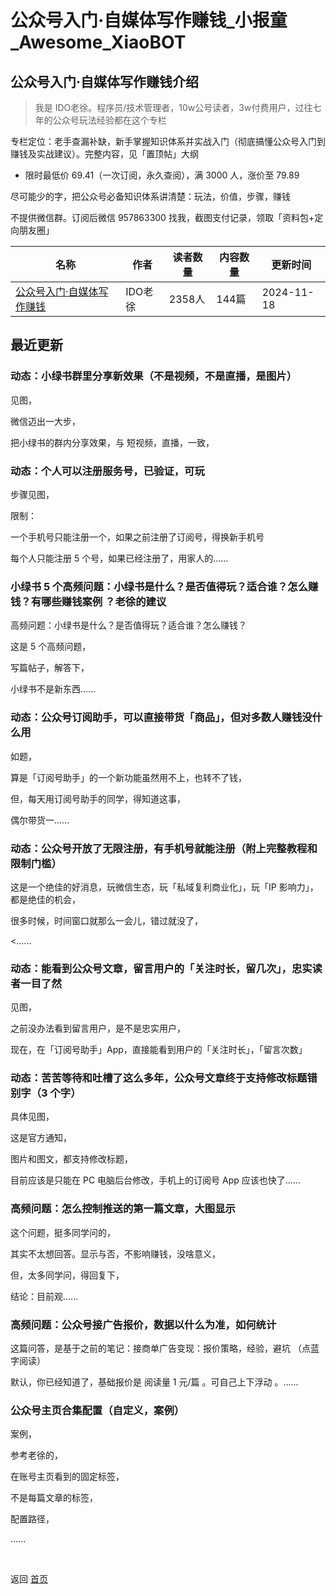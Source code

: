# 公众号入门·自媒体写作赚钱_小报童_Awesome_XiaoBOT

## 公众号入门·自媒体写作赚钱介绍
> 我是 IDO老徐。程序员/技术管理者，10w公号读者，3w付费用户，过往七年的公众号玩法经验都在这个专栏    
    
专栏定位：老手查漏补缺，新手掌握知识体系并实战入门（彻底搞懂公众号入门到赚钱及实战建议）。完整内容，见「置顶帖」大纲    
    
* 限时最低价 69.41（一次订阅，永久查阅），满 3000 人，涨价至 79.89    
    
尽可能少的字，把公众号必备知识体系讲清楚：玩法，价值，步骤，赚钱    
    
不提供微信群。订阅后微信 957863300 找我，截图支付记录，领取「资料包+定向朋友圈」  
  


|名称|作者|读者数量|内容数量|更新时间|
|---|---|---|---|---|
|[公众号入门·自媒体写作赚钱](https://xiaobot.net/p/idoxu?refer=0b133df9-27dc-423b-8101-639049001c13)|IDO老徐|2358人|144篇|2024-11-18|

## 最近更新
### 动态：小绿书群里分享新效果（不是视频，不是直播，是图片）

见图，

微信迈出一大步，

把小绿书的群内分享效果，与 短视频，直播，一致，

### 动态：个人可以注册服务号，已验证，可玩

步骤见图，

限制：

一个手机号只能注册一个，如果之前注册了订阅号，得换新手机号

每个人只能注册 5 个号，如果已经注册了，用家人的......

### 小绿书 5 个高频问题：小绿书是什么？是否值得玩？适合谁？怎么赚钱？有哪些赚钱案例 ？老徐的建议

高频问题：小绿书是什么？是否值得玩？适合谁？怎么赚钱？

这是 5 个高频问题，

写篇帖子，解答下，

小绿书不是新东西......

### 动态：公众号订阅助手，可以直接带货「商品」，但对多数人赚钱没什么用

如题，

算是「订阅号助手」的一个新功能虽然用不上，也转不了钱，

但，每天用订阅号助手的同学，得知道这事，

偶尔带货一......

### 动态：公众号开放了无限注册，有手机号就能注册（附上完整教程和限制门槛）

这是一个绝佳的好消息，玩微信生态，玩「私域复利商业化」，玩「IP 影响力」，都是绝佳的机会，

很多时候，时间窗口就那么一会儿，错过就没了，

<......

### 动态：能看到公众号文章，留言用户的「关注时长，留几次」，忠实读者一目了然

见图，

之前没办法看到留言用户，是不是忠实用户，

现在，在「订阅号助手」App，直接能看到用户的「关注时长」，「留言次数」

### 动态：苦苦等待和吐槽了这么多年，公众号文章终于支持修改标题错别字（3 个字）

具体见图，

这是官方通知，

图片和图文，都支持修改标题，

目前应该是只能在 PC 电脑后台修改，手机上的订阅号 App 应该也快了......

### 高频问题：怎么控制推送的第一篇文章，大图显示

这个问题，挺多同学问的，

其实不太想回答。显示与否，不影响赚钱，没啥意义，

但，太多同学问，得回复下，

结论：目前观......

### 高频问题：公众号接广告报价，数据以什么为准，如何统计

这篇问答，是基于之前的笔记：接商单广告变现：报价策略，经验，避坑 （点蓝字阅读）

默认，你已经知道了，基础报价是 阅读量 1 元/篇 。可自己上下浮动 。......

### 公众号主页合集配置（自定义，案例）

案例，

参考老徐的，

在账号主页看到的固定标签，

不是每篇文章的标签，

配置路径，

......


<a href="https://github.com/Reno9527/awesome-xiaobot" style="color: white; text-decoration: none;">awesome-xiaobot</a>

返回 [首页](../README.md)
